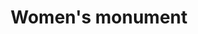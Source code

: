 ---
pid: pt133
title: Women's monument
location_transcription: Everywhere
coordinates: "[-75.128843496772, 39.966201054347]"
zipcode: '19103'
gen_neighborhood: Center City
neighborhood: Rittenhouse Square,Avenue of The Arts,Logan Square,Fitler Square
outside_phl: 
age: '33'
age_range: 30-39
instagram: 
image_file_name: pt_133.jpg
proposal_transcription: Now that //if they should ask// has raised awareness of the
  absence of women's monument - I'd like to see more women honored in public spaces!
topic: Women
topic_summary: '0'
type: Other No Form
keywords_other: 
credit: Vanessa Mortillo
image_labels: 
twitter: 
facebook: 
permalink: "/monuments/pt133/"
layout: item-page
---